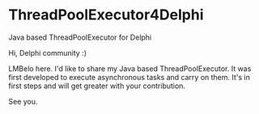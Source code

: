 # ThreadPoolExecutor4Delphi
Java based ThreadPoolExecutor for Delphi

Hi, Delphi community :)

LMBelo here. I'd like to share my Java based ThreadPoolExecutor. 
It was first developed to execute asynchronous tasks and carry on them.
It's in first steps and will get greater with your contribution.

See you.

